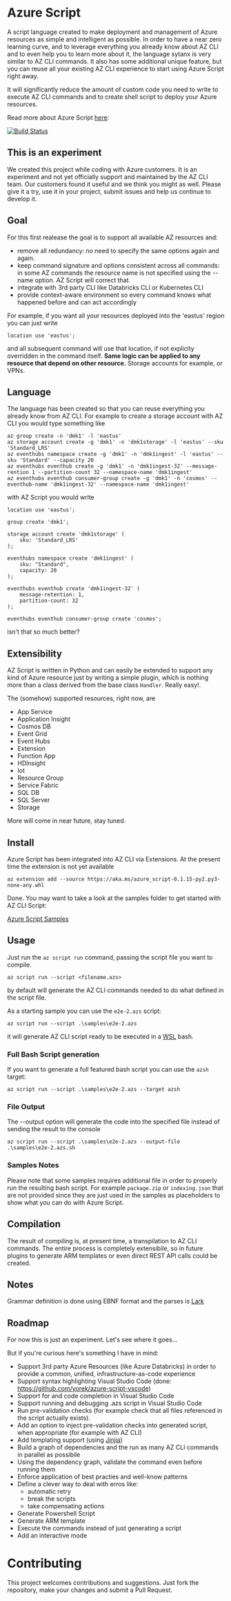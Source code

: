 # Azure Script

A script language created to make deployment and management of Azure resources as simple and intelligent as possible. 
In order to have a near zero learning curve, and to leverage everything you already know about AZ CLI and to even help you to learn more about it, the language sytanx is very similar to AZ CLI commands. It also has some additional unique feature, but you can reuse all your existing AZ CLI experience to start using Azure Script right away.

It will significantly reduce the amount of custom code you need to write to execute AZ CLI commands and to create shell script to deploy your Azure resources.

Read more about Azure Script [here](#TODO): 

[![Build Status](https://dev.azure.com/epicstuff/AZ%20CLI%20Script/_apis/build/status/Build)](https://dev.azure.com/epicstuff/AZ%20CLI%20Script/_build/latest?definitionId=27)

## This is an experiment

We created this project while coding with Azure customers. It is an experiment and not yet officially support and maintained by the AZ CLI team. Our customers found it useful and we think you might as well. Please give it a try, use it in your project, submit issues and help us continue to develop it.

## Goal

For this first realease the goal is to support all available AZ resources and:

- remove all redundancy: no need to specify the same options again and again. 
- keep command signature and options consistent across all commands: in some AZ commands the resource name is not specified using the --name option. AZ  Script will correct that.
- integrate with 3rd party CLI like Databricks CLI or Kubernetes CLI
- provide context-aware environment so every command knows what happened before and can act accordingly

For example, if you want all your resources deployed into the 'eastus' region you can just write

```
location use 'eastus';
```

and all subsequent command will use that location, if not explicity overridden in the command itself. **Same logic can be applied to any resource that depend on other resource.** Storage accounts for example, or VPNs.

## Language

The language has been created so that you can reuse everything you already know from AZ CLI. For example to create a storage account with AZ CLI you would type something like

```
az group create -n 'dmk1' -l 'eastus'
az storage account create -g 'dmk1' -n 'dmk1storage' -l 'eastus' --sku 'Standard_LRS'
az eventhubs namespace create -g 'dmk1' -n 'dmk1ingest' -l 'eastus' --sku 'Standard' --capacity 20
az eventhubs eventhub create -g 'dmk1' -n 'dmk1ingest-32' --message-rention 1 --partition-count 32 --namespace-name 'dmk1ingest'
az eventhubs eventhub consumer-group create -g 'dmk1' -n 'cosmos' --eventhub-name 'dmk1ingest-32' --namespace-name 'dmk1ingest'
```

with AZ Script you would write

```
location use 'eastus';

group create 'dmk1';

storage account create 'dmk1storage' (
	sku: 'Standard_LRS'		
);

eventhubs namespace create 'dmk1ingest' (
	sku: "Standard",
	capacity: 20
);

eventhubs eventhub create 'dmk1ingest-32' (
	message-retention: 1,
	partition-count: 32
);

eventhubs eventhub consumer-group create 'cosmos';
```
 
isn't that so much better?

## Extensibility

AZ Script is written in Python and can easily be extended to support any kind of Azure resource just by writing a simple plugin, which is nothing more than a class derived from the base class ```Handler```. Really easy!.

The (somehow) supported resources, right now, are

- App Service
- Application Insight
- Cosmos DB
- Event Grid
- Event Hubs
- Extension
- Function App
- HDInsight
- Iot
- Resource Group
- Service Fabric
- SQL DB
- SQL Server
- Storage

More will come in near future, stay tuned.

## Install

Azure Script has been integrated into AZ CLI via Extensions. At the present time the extension is not yet available 
	
	az extension add --source https://aka.ms/azure_script-0.1.15-py2.py3-none-any.whl

Done. You may want to take a look at the samples folder to get started with AZ CLI Script:

[Azure Script Samples](./samples)

## Usage

Just run the `az script run` command, passing the script file you want to compile.

```
az script run --script <filename.azs> 
```

by default will generate the AZ CLI commands needed to do what defined in the script file.

As a starting sample you can use the `e2e-2.azs` script:

	az script run --script .\samples\e2e-2.azs

it will generate AZ CLI script ready to be executed in a [WSL](https://en.wikipedia.org/wiki/Windows_Subsystem_for_Linux) bash.

### Full Bash Script generation

If you want to generate a full featured bash script you can use the `azsh` target:

	az script run --script .\samples\e2e-2.azs --target azsh

### File Output

The --output option will generate the code into the specified file instead of sending the result to the console

	az script run --script .\samples\e2e-2.azs --output-file .\samples\e2e-2.azs.sh

### Samples Notes

Please note that some samples requires additional file in order to properly run the resulting bash script. For example `package.zip` or `indexing.json` that are not provided since they are just used in the samples as placeholders to show what you can do with Azure Script.

## Compilation

The result of compiling is, at present time, a transpilation to AZ CLI commands. The entire process is completely extensibile, so in future plugins to generate ARM templates or even direct REST API calls could be created.

## Notes

Grammar definition is done using EBNF format and the parses is [Lark](https://github.com/lark-parser/lark)

## Roadmap

For now this is just an experiment. Let's see where it goes...

But if you're curious here's something I have in mind:

- Support 3rd party Azure Resources (like Azure Databricks) in order to provide a common, unified, infrastructure-as-code experience
- Support syntax highlighting Visual Studio Code (done: https://github.com/yorek/azure-script-vscode)
- Support for and code completion in Visual Studio Code
- Support running and debugging .azs script in Visual Studio Code
- Run pre-validation checks (for example check that all files referenced in the script actually exists).
- Add an option to inject pre-validation checks into generated script, when appropriate (for example with AZ CLI)
- Add templating support (using [Jinjia](http://jinja.pocoo.org/ß))
- Build a graph of dependencies and the run as many AZ CLI commands in parallel as possibile
- Using the dependency graph, validate the command even before running them
- Enforce application of best practies and well-know patterns
- Define a clever way to deal with erros like:
	- automatic retry 
	- break the scripts
	- take compensating actions
- Generate Powershell Script
- Generate ARM template
- Execute the commands instead of just generating a script
- Add an interactive mode

# Contributing

This project welcomes contributions and suggestions. Just fork the repository, make your changes and submit a Pull Request. 
